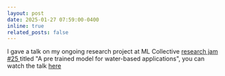 ```yaml
---
layout: post
date: 2025-01-27 07:59:00-0400
inline: true
related_posts: false
---
```


I gave a talk on my ongoing research project at ML Collective <a href = 'https://mlcollective.org/events/research-jam-25/' >research jam #25 </a> titled "A pre trained model for water-based applications", you can watch the talk <a  href = 'https://www.youtube.com/watch?v=WsXvaRSabxE&t=2217s'> here </a>
